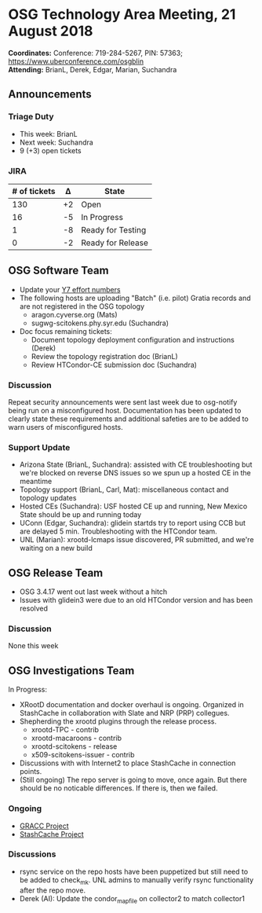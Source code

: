 # OSG Technology Area Meeting, 21 August 2018

**Coordinates:** Conference: 719-284-5267, PIN: 57363; <https://www.uberconference.com/osgblin>  
**Attending:** BrianL, Derek, Edgar, Marian, Suchandra  


## Announcements


### Triage Duty

-   This week: BrianL
-   Next week: Suchandra
-   9 (+3) open tickets


### JIRA

| # of tickets | &Delta; | State             |
|------------ |------- |----------------- |
| 130          | +2      | Open              |
| 16           | -5      | In Progress       |
| 1            | -8      | Ready for Testing |
| 0            | -2      | Ready for Release |


## OSG Software Team

-   Update your [Y7 effort numbers](https://docs.google.com/spreadsheets/d/1Rm7Mw6dQqxtQF_xsfj8N4ySYGoBGjEE6TuIZFWOp-5k/edit?usp=sharing)
-   The following hosts are uploading "Batch" (i.e. pilot) Gratia records and are not registered in the OSG topology  
    -   aragon.cyverse.org (Mats)
    -   sugwg-scitokens.phy.syr.edu (Suchandra)
-   Doc focus remaining tickets:  
    -   Document topology deployment configuration and instructions (Derek)
    -   Review the topology registration doc (BrianL)
    -   Review HTCondor-CE submission doc (Suchandra)


### Discussion

Repeat security announcements were sent last week due to osg-notify being run on a misconfigured host. Documentation has been updated to clearly state these requirements and additional safeties are to be added to warn users of misconfigured hosts.  


### Support Update

-   Arizona State (BrianL, Suchandra): assisted with CE troubleshooting but we're blocked on reverse DNS issues so we spun up a hosted CE in the meantime
-   Topology support (BrianL, Carl, Mat): miscellaneous contact and topology updates
-   Hosted CEs (Suchandra): USF hosted CE up and running, New Mexico State should be up and running today
-   UConn (Edgar, Suchandra): glidein startds try to report using CCB but are delayed 5 min. Troubleshooting with the HTCondor team.
-   UNL (Marian): xrootd-lcmaps issue discovered, PR submitted, and we're waiting on a new build


## OSG Release Team

-   OSG 3.4.17 went out last week without a hitch
-   Issues with glidein3 were due to an old HTCondor version and has been resolved

### Discussion

None this week

## OSG Investigations Team

In Progress:  

-   XRootD documentation and docker overhaul is ongoing.  Organized in StashCache in collaboration with Slate and NRP (PRP) collegues.
-   Shepherding the xrootd plugins through the release process.
    - xrootd-TPC - contrib
    - xrootd-macaroons - contrib
    - xrootd-scitokens - release
    - x509-scitokens-issuer - contrib
-   Discussions with with Internet2 to place StashCache in connection points.
-   (Still ongoing) The repo server is going to move, once again.  But there should be no noticable differences.  If there is, then we failed.


### Ongoing

-   [GRACC Project](https://opensciencegrid.atlassian.net/projects/GRACC)
-   [StashCache Project](http://opensciencegrid.org/docs/data/stashcache/overview/)


### Discussions

-   rsync service on the repo hosts have been puppetized but still need to be added to check<sub>mk</sub>. UNL admins to manually verify rsync functionality after the repo move.
-   Derek (AI): Update the condor<sub>mapfile</sub> on collector2 to match collector1
